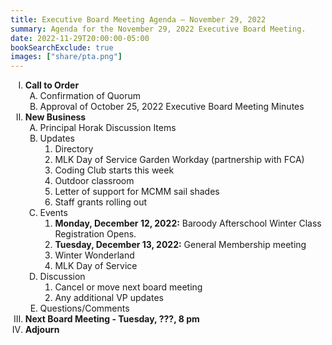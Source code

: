 ```yaml
---
title: Executive Board Meeting Agenda — November 29, 2022
summary: Agenda for the November 29, 2022 Executive Board Meeting.
date: 2022-11-29T20:00:00-05:00
bookSearchExclude: true
images: ["share/pta.png"]
---
```


<style type="text/css">
    ol { list-style-type: upper-roman; }
    ol ol { list-style-type: upper-alpha; }
    ol ol ol { list-style-type: decimal; }
    ol ol ol ol { list-style-type: lower-alpha; }
    ul { list-style-type: disc; }
</style>

1. **Call to Order**
    1. Confirmation of Quorum
    1. Approval of October 25, 2022 Executive Board Meeting Minutes
1. **New Business**
    1. Principal Horak Discussion Items
    1. Updates
        1. Directory
        1. MLK Day of Service Garden Workday (partnership with FCA)
        1. Coding Club starts this week
        1. Outdoor classroom
        1. Letter of support for MCMM sail shades
        1. Staff grants rolling out
    1. Events
        1. **Monday, December 12, 2022:** Baroody Afterschool Winter Class Registration Opens.
        1. **Tuesday, December 13, 2022:** General Membership meeting
        1. Winter Wonderland
        1. MLK Day of Service
    1. Discussion
        1. Cancel or move next board meeting
        1. Any additional VP updates
    1. Questions/Comments
1. **Next Board Meeting - Tuesday, ???, 8 pm**
1. **Adjourn**